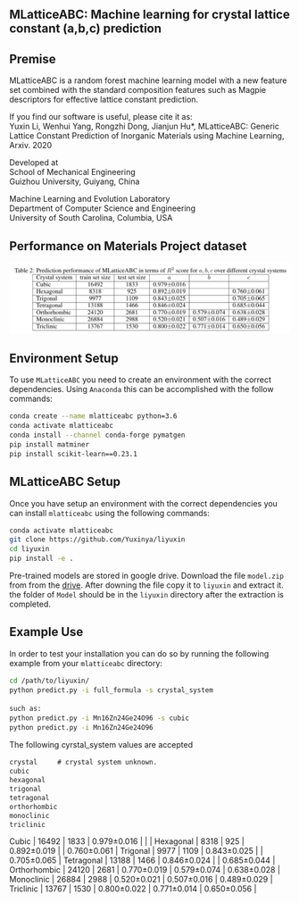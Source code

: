 ## MLatticeABC: Machine learning for crystal lattice constant (a,b,c) prediction


## Premise

MLatticeABC is a random forest machine learning model with a new feature set combined with the standard composition features such as Magpie descriptors for effective lattice constant prediction. 

If you find our software is useful, please cite it as:<br />
Yuxin Li, Wenhui Yang, Rongzhi Dong, Jianjun Hu*, MLatticeABC: Generic Lattice Constant Prediction of Inorganic Materials using Machine Learning, Arxiv. 2020

Developed at<br />
School of Mechanical Engineering<br />
Guizhou University, Guiyang, China <br />

Machine Learning and Evolution Laboratory<br />
Department of Computer Science and Engineering<br />
University of South Carolina, Columbia, USA<br />


## Performance on Materials Project dataset

<img src="performance1.png" width="800">

## Environment Setup

To use `MLatticeABC` you need to create an environment with the correct dependencies. Using `Anaconda` this can be accomplished with the follow commands:

```bash
conda create --name mlatticeabc python=3.6
conda activate mlatticeabc
conda install --channel conda-forge pymatgen
pip install matminer
pip install scikit-learn==0.23.1
```

## MLatticeABC Setup

Once you have setup an environment with the correct dependencies you can install `mlatticeabc` using the following commands:

```bash
conda activate mlatticeabc
git clone https://github.com/Yuxinya/liyuxin
cd liyuxin
pip install -e .
```

Pre-trained models are stored in google drive. Download the file `model.zip` from from the [drive](https://drive.google.com/file/d/1rIdu_ZvhQ5iGQkrSY5Uh3yLH_L1uel4U/view?usp=sharing). After downing the file copy it to `liyuxin` and extract it. the folder of `Model` should be in the `liyuxin` directory after the extraction is completed.
## Example Use

In order to test your installation you can do so by running the following example from your `mlatticeabc` directory:

```sh
cd /path/to/liyuxin/
python predict.py -i full_formula -s crystal_system

such as:
python predict.py -i Mn16Zn24Ge24O96 -s cubic
python predict.py -i Mn16Zn24Ge24O96
```

The following cyrstal_system values are accepted
```
crystal     # crystal system unknown.
cubic
hexagonal
trigonal
tetragonal
orthorhombic
monoclinic
triclinic
```

Cubic         | 16492          | 1833          | 0.979$\pm$0.016 |                 |                 | 
Hexagonal     | 8318           | 925           | 0.892$\pm$0.019 |                 | 0.760$\pm$0.061 |
Trigonal      | 9977           | 1109          | 0.843$\pm$0.025 |                 | 0.705$\pm$0.065 |
Tetragonal    | 13188          | 1466          | 0.846$\pm$0.024 |                 | 0.685$\pm$0.044 |
Orthorhombic  | 24120          | 2681          | 0.770$\pm$0.019 | 0.579$\pm$0.074 | 0.638$\pm$0.028 |
Monoclinic    | 26884          | 2988          | 0.520$\pm$0.021 | 0.507$\pm$0.016 | 0.489$\pm$0.029 |
Triclinic     | 13767          | 1530          | 0.800$\pm$0.022 | 0.771$\pm$0.014 | 0.650$\pm$0.056 |
